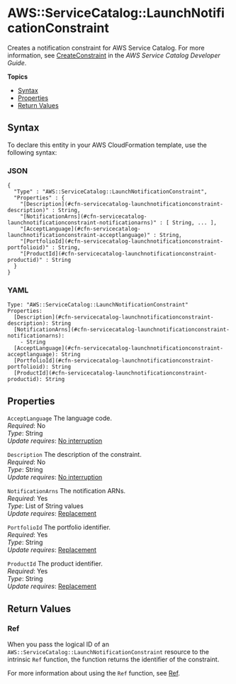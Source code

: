 # AWS::ServiceCatalog::LaunchNotificationConstraint<a name="aws-resource-servicecatalog-launchnotificationconstraint"></a>

Creates a notification constraint for AWS Service Catalog\. For more information, see [CreateConstraint](https://docs.aws.amazon.com/servicecatalog/latest/dg/API_CreateConstraint.html) in the *AWS Service Catalog Developer Guide*\.

**Topics**
+ [Syntax](#aws-resource-servicecatalog-launchnotificationconstraint-syntax)
+ [Properties](#aws-resource-servicecatalog-launchnotificationconstraint-properties)
+ [Return Values](#aws-resource-servicecatalog-launchnotificationconstraint-returnvalues)

## Syntax<a name="aws-resource-servicecatalog-launchnotificationconstraint-syntax"></a>

To declare this entity in your AWS CloudFormation template, use the following syntax:

### JSON<a name="aws-resource-servicecatalog-launchnotificationconstraint-syntax.json"></a>

```
{
  "Type" : "AWS::ServiceCatalog::LaunchNotificationConstraint",
  "Properties" : {
    "[Description](#cfn-servicecatalog-launchnotificationconstraint-description)" : String,
    "[NotificationArns](#cfn-servicecatalog-launchnotificationconstraint-notificationarns)" : [ String, ... ],
    "[AcceptLanguage](#cfn-servicecatalog-launchnotificationconstraint-acceptlanguage)" : String,
    "[PortfolioId](#cfn-servicecatalog-launchnotificationconstraint-portfolioid)" : String,
    "[ProductId](#cfn-servicecatalog-launchnotificationconstraint-productid)" : String
  }
}
```

### YAML<a name="aws-resource-servicecatalog-launchnotificationconstraint-syntax.yaml"></a>

```
Type: "AWS::ServiceCatalog::LaunchNotificationConstraint"
Properties:
  [Description](#cfn-servicecatalog-launchnotificationconstraint-description): String
  [NotificationArns](#cfn-servicecatalog-launchnotificationconstraint-notificationarns): 
    - String
  [AcceptLanguage](#cfn-servicecatalog-launchnotificationconstraint-acceptlanguage): String
  [PortfolioId](#cfn-servicecatalog-launchnotificationconstraint-portfolioid): String
  [ProductId](#cfn-servicecatalog-launchnotificationconstraint-productid): String
```

## Properties<a name="aws-resource-servicecatalog-launchnotificationconstraint-properties"></a>

`AcceptLanguage`  <a name="cfn-servicecatalog-launchnotificationconstraint-acceptlanguage"></a>
The language code\.  
*Required*: No  
*Type*: String  
*Update requires*: [No interruption](using-cfn-updating-stacks-update-behaviors.md#update-no-interrupt)

`Description`  <a name="cfn-servicecatalog-launchnotificationconstraint-description"></a>
The description of the constraint\.  
*Required*: No  
*Type*: String  
*Update requires*: [No interruption](using-cfn-updating-stacks-update-behaviors.md#update-no-interrupt)

`NotificationArns`  <a name="cfn-servicecatalog-launchnotificationconstraint-notificationarns"></a>
The notification ARNs\.  
*Required*: Yes  
*Type*: List of String values  
*Update requires*: [Replacement](using-cfn-updating-stacks-update-behaviors.md#update-replacement)

`PortfolioId`  <a name="cfn-servicecatalog-launchnotificationconstraint-portfolioid"></a>
The portfolio identifier\.  
*Required*: Yes  
*Type*: String  
*Update requires*: [Replacement](using-cfn-updating-stacks-update-behaviors.md#update-replacement)

`ProductId`  <a name="cfn-servicecatalog-launchnotificationconstraint-productid"></a>
The product identifier\.  
*Required*: Yes  
*Type*: String  
*Update requires*: [Replacement](using-cfn-updating-stacks-update-behaviors.md#update-replacement)

## Return Values<a name="aws-resource-servicecatalog-launchnotificationconstraint-returnvalues"></a>

### Ref<a name="aws-resource-servicecatalog-launchnotificationconstraint-ref"></a>

When you pass the logical ID of an `AWS::ServiceCatalog::LaunchNotificationConstraint` resource to the intrinsic `Ref` function, the function returns the identifier of the constraint\.

For more information about using the `Ref` function, see [Ref](intrinsic-function-reference-ref.md)\.
